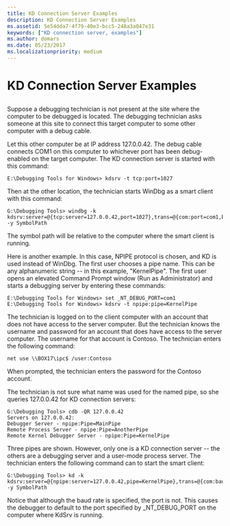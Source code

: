 ```yaml
---
title: KD Connection Server Examples
description: KD Connection Server Examples
ms.assetid: 5e54dda7-4f79-40e3-bcc5-248a3a047e31
keywords: ["KD connection server, examples"]
ms.author: domars
ms.date: 05/23/2017
ms.localizationpriority: medium
---
```


# KD Connection Server Examples


## <span id="ddk_kd_connection_server_examples_dbg"></span><span id="DDK_KD_CONNECTION_SERVER_EXAMPLES_DBG"></span>


Suppose a debugging technician is not present at the site where the computer to be debugged is located. The debugging technician asks someone at this site to connect this target computer to some other computer with a debug cable.

Let this other computer be at IP address 127.0.0.42. The debug cable connects COM1 on this computer to whichever port has been debug-enabled on the target computer. The KD connection server is started with this command:

```console
E:\Debugging Tools for Windows> kdsrv -t tcp:port=1027 
```

Then at the other location, the technician starts WinDbg as a smart client with this command:

```console
G:\Debugging Tools> windbg -k kdsrv:server=@{tcp:server=127.0.0.42,port=1027},trans=@{com:port=com1,baud=57600} -y SymbolPath 
```

The symbol path will be relative to the computer where the smart client is running.

Here is another example. In this case, NPIPE protocol is chosen, and KD is used instead of WinDbg. The first user chooses a pipe name. This can be any alphanumeric string -- in this example, "KernelPipe". The first user opens an elevated Command Prompt window (Run as Administrator) and starts a debugging server by entering these commands:

```console
E:\Debugging Tools for Windows> set _NT_DEBUG_PORT=com1 
E:\Debugging Tools for Windows> kdsrv -t npipe:pipe=KernelPipe 
```

The technician is logged on to the client computer with an account that does not have access to the server computer. But the technician knows the username and password for an account that does have access to the server computer. The username for that account is Contoso. The technician enters the following command:

```console
net use \\BOX17\ipc$ /user:Contoso
```

When prompted, the technician enters the password for the Contoso account.

The technician is not sure what name was used for the named pipe, so she queries 127.0.0.42 for KD connection servers:

```console
G:\Debugging Tools> cdb -QR 127.0.0.42 
Servers on 127.0.0.42:
Debugger Server - npipe:Pipe=MainPipe
Remote Process Server - npipe:Pipe=AnotherPipe
Remote Kernel Debugger Server - npipe:Pipe=KernelPipe
```

Three pipes are shown. However, only one is a KD connection server -- the others are a debugging server and a user-mode process server. The technician enters the following command can to start the smart client:

```console
G:\Debugging Tools> kd -k kdsrv:server=@{npipe:server=127.0.0.42,pipe=KernelPipe},trans=@{com:baud=57600} -y SymbolPath 
```

Notice that although the baud rate is specified, the port is not. This causes the debugger to default to the port specified by \_NT\_DEBUG\_PORT on the computer where KdSrv is running.

 

 





